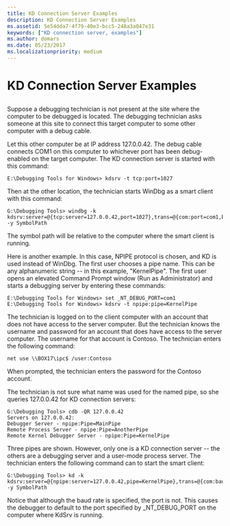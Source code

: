 ```yaml
---
title: KD Connection Server Examples
description: KD Connection Server Examples
ms.assetid: 5e54dda7-4f79-40e3-bcc5-248a3a047e31
keywords: ["KD connection server, examples"]
ms.author: domars
ms.date: 05/23/2017
ms.localizationpriority: medium
---
```


# KD Connection Server Examples


## <span id="ddk_kd_connection_server_examples_dbg"></span><span id="DDK_KD_CONNECTION_SERVER_EXAMPLES_DBG"></span>


Suppose a debugging technician is not present at the site where the computer to be debugged is located. The debugging technician asks someone at this site to connect this target computer to some other computer with a debug cable.

Let this other computer be at IP address 127.0.0.42. The debug cable connects COM1 on this computer to whichever port has been debug-enabled on the target computer. The KD connection server is started with this command:

```console
E:\Debugging Tools for Windows> kdsrv -t tcp:port=1027 
```

Then at the other location, the technician starts WinDbg as a smart client with this command:

```console
G:\Debugging Tools> windbg -k kdsrv:server=@{tcp:server=127.0.0.42,port=1027},trans=@{com:port=com1,baud=57600} -y SymbolPath 
```

The symbol path will be relative to the computer where the smart client is running.

Here is another example. In this case, NPIPE protocol is chosen, and KD is used instead of WinDbg. The first user chooses a pipe name. This can be any alphanumeric string -- in this example, "KernelPipe". The first user opens an elevated Command Prompt window (Run as Administrator) and starts a debugging server by entering these commands:

```console
E:\Debugging Tools for Windows> set _NT_DEBUG_PORT=com1 
E:\Debugging Tools for Windows> kdsrv -t npipe:pipe=KernelPipe 
```

The technician is logged on to the client computer with an account that does not have access to the server computer. But the technician knows the username and password for an account that does have access to the server computer. The username for that account is Contoso. The technician enters the following command:

```console
net use \\BOX17\ipc$ /user:Contoso
```

When prompted, the technician enters the password for the Contoso account.

The technician is not sure what name was used for the named pipe, so she queries 127.0.0.42 for KD connection servers:

```console
G:\Debugging Tools> cdb -QR 127.0.0.42 
Servers on 127.0.0.42:
Debugger Server - npipe:Pipe=MainPipe
Remote Process Server - npipe:Pipe=AnotherPipe
Remote Kernel Debugger Server - npipe:Pipe=KernelPipe
```

Three pipes are shown. However, only one is a KD connection server -- the others are a debugging server and a user-mode process server. The technician enters the following command can to start the smart client:

```console
G:\Debugging Tools> kd -k kdsrv:server=@{npipe:server=127.0.0.42,pipe=KernelPipe},trans=@{com:baud=57600} -y SymbolPath 
```

Notice that although the baud rate is specified, the port is not. This causes the debugger to default to the port specified by \_NT\_DEBUG\_PORT on the computer where KdSrv is running.

 

 





